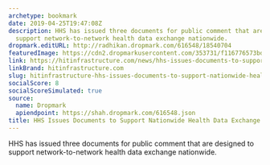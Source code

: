 ```yaml
---
archetype: bookmark
date: 2019-04-25T19:47:08Z
description: HHS has issued three documents for public comment that are designed to
  support network-to-network health data exchange nationwide.
dropmark.editURL: http://radhikan.dropmark.com/616548/18540704
featuredImage: https://cdn2.dropmarkusercontent.com/353731/f116776573bd9c0c71e9c5efbbcfdec58f807b258d2a24c68a8df2455587bb5b/thumbnail/GettyImages-1019177936.jpg?Expires=1557430062&Signature=gSI8-ThmyTr0bqDv1mRxg~cya6~QCtYUAkfIO2K0xOMYDltJotTmi7ge66AeF1q5zu6P82YPik-EC-5tGeG5rY~BfDoO7KLuNK2ViXRNh7G4bTRlwoI8Jv9QaSk5qakUwjfnSUmWvWD2B5PcpFSnJ4~bsOwcNBe0kPXSnz2ntsPKiq-DsTGWv2nsz4TwEF-7WCzetY-wIXCWwGChnoTMVOGGazT3~-c1FvQcwJPtIaC6C81qS4nO~D1hyOMkQuByKg7DMVf~7txk0YIqun50HAsgC-rIbF36OpihYWS1nVias8ha9RABjTWrVWfiYtC4WHMMwdMm1KvRUheKOR2kSA__&Key-Pair-Id=APKAITQYWVEN757ZA4KQ
link: https://hitinfrastructure.com/news/hhs-issues-documents-to-support-nationwide-health-data-exchange
linkBrand: hitinfrastructure.com
slug: hitinfrastructure-hhs-issues-documents-to-support-nationwide-health-data-exchange
socialScore: 8
socialScoreSimulated: true
source:
  name: Dropmark
  apiendpoint: https://shah.dropmark.com/616548.json
title: HHS Issues Documents to Support Nationwide Health Data Exchange
---
```

HHS has issued three documents for public comment that are designed to support network-to-network health data exchange nationwide.